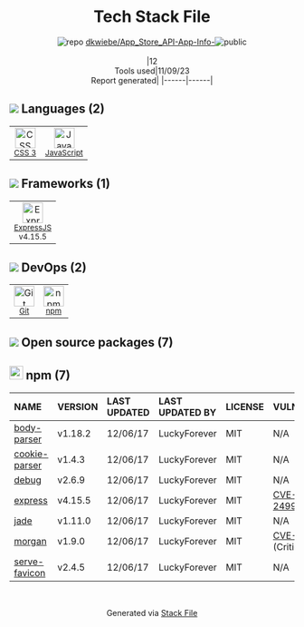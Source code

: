 <!--
--- Readme.md Snippet without images Start ---
## Tech Stack
dkwiebe/App_Store_API-App-Info- is built on the following main stack:
- [ExpressJS](http://expressjs.com/) – Microframeworks (Backend)
- [JavaScript](https://developer.mozilla.org/en-US/docs/Web/JavaScript) – Languages

Full tech stack [here](/techstack.md)
--- Readme.md Snippet without images End ---

--- Readme.md Snippet with images Start ---
## Tech Stack
dkwiebe/App_Store_API-App-Info- is built on the following main stack:
- <img width='25' height='25' src='https://img.stackshare.io/service/1163/hashtag.png' alt='ExpressJS'/> [ExpressJS](http://expressjs.com/) – Microframeworks (Backend)
- <img width='25' height='25' src='https://img.stackshare.io/service/1209/javascript.jpeg' alt='JavaScript'/> [JavaScript](https://developer.mozilla.org/en-US/docs/Web/JavaScript) – Languages

Full tech stack [here](/techstack.md)
--- Readme.md Snippet with images End ---
-->
<div align="center">

# Tech Stack File
![](https://img.stackshare.io/repo.svg "repo") [dkwiebe/App_Store_API-App-Info-](https://github.com/dkwiebe/App_Store_API-App-Info-)![](https://img.stackshare.io/public_badge.svg "public")
<br/><br/>
|12<br/>Tools used|11/09/23 <br/>Report generated|
|------|------|
</div>

## <img src='https://img.stackshare.io/languages.svg'/> Languages (2)
<table><tr>
  <td align='center'>
  <img width='36' height='36' src='https://img.stackshare.io/service/6727/css.png' alt='CSS 3'>
  <br>
  <sub><a href="https://developer.mozilla.org/en-US/docs/Web/CSS/CSS3">CSS 3</a></sub>
  <br>
  <sub></sub>
</td>

<td align='center'>
  <img width='36' height='36' src='https://img.stackshare.io/service/1209/javascript.jpeg' alt='JavaScript'>
  <br>
  <sub><a href="https://developer.mozilla.org/en-US/docs/Web/JavaScript">JavaScript</a></sub>
  <br>
  <sub></sub>
</td>

</tr>
</table>

## <img src='https://img.stackshare.io/frameworks.svg'/> Frameworks (1)
<table><tr>
  <td align='center'>
  <img width='36' height='36' src='https://img.stackshare.io/service/1163/hashtag.png' alt='ExpressJS'>
  <br>
  <sub><a href="http://expressjs.com/">ExpressJS</a></sub>
  <br>
  <sub>v4.15.5</sub>
</td>

</tr>
</table>

## <img src='https://img.stackshare.io/devops.svg'/> DevOps (2)
<table><tr>
  <td align='center'>
  <img width='36' height='36' src='https://img.stackshare.io/service/1046/git.png' alt='Git'>
  <br>
  <sub><a href="http://git-scm.com/">Git</a></sub>
  <br>
  <sub></sub>
</td>

<td align='center'>
  <img width='36' height='36' src='https://img.stackshare.io/service/1120/lejvzrnlpb308aftn31u.png' alt='npm'>
  <br>
  <sub><a href="https://www.npmjs.com/">npm</a></sub>
  <br>
  <sub></sub>
</td>

</tr>
</table>


## <img src='https://img.stackshare.io/group.svg' /> Open source packages (7)</h2>

## <img width='24' height='24' src='https://img.stackshare.io/service/1120/lejvzrnlpb308aftn31u.png'/> npm (7)

|NAME|VERSION|LAST UPDATED|LAST UPDATED BY|LICENSE|VULNERABILITIES|
|:------|:------|:------|:------|:------|:------|
|[body-parser](https://www.npmjs.com/body-parser)|v1.18.2|12/06/17|LuckyForever |MIT|N/A|
|[cookie-parser](https://www.npmjs.com/cookie-parser)|v1.4.3|12/06/17|LuckyForever |MIT|N/A|
|[debug](https://www.npmjs.com/debug)|v2.6.9|12/06/17|LuckyForever |MIT|N/A|
|[express](https://www.npmjs.com/express)|v4.15.5|12/06/17|LuckyForever |MIT|[CVE-2022-24999](https://github.com/advisories/GHSA-hrpp-h998-j3pp) (High)|
|[jade](https://www.npmjs.com/jade)|v1.11.0|12/06/17|LuckyForever |MIT|N/A|
|[morgan](https://www.npmjs.com/morgan)|v1.9.0|12/06/17|LuckyForever |MIT|[CVE-2019-5413](https://github.com/advisories/GHSA-gwg9-rgvj-4h5j) (Critical)|
|[serve-favicon](https://www.npmjs.com/serve-favicon)|v2.4.5|12/06/17|LuckyForever |MIT|N/A|

<br/>
<div align='center'>

Generated via [Stack File](https://github.com/apps/stack-file)
